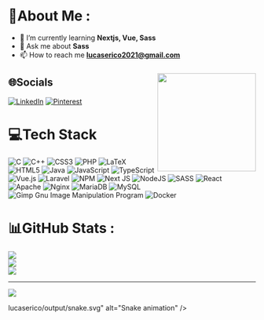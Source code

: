 # 💫About Me :

- 🌱 I’m currently learning **Nextjs, Vue, Sass**
- 💬 Ask me about **Sass**
- 📫 How to reach me **lucaserico2021@gmail.com**

###

<img align="right" height="200" src="https://media.tenor.com/lQ7ow7M095wAAAAi/toothless-dancing.gif"  />

###

## 🌐Socials
[![LinkedIn](https://img.shields.io/badge/LinkedIn-%230077B5.svg?logo=linkedin&logoColor=white)](https://www.linkedin.com/in/lucas-%C3%A9rico-quaresma?lipi=urn%3Ali%3Apage%3Ad_flagship3_profile_view_base_contact_details%3Bngdbe%2BH3SdycHky6QXf3QA%3D%3D) [![Pinterest](https://img.shields.io/badge/Pinterest-%23E60023.svg?logo=Pinterest&logoColor=white)](https://pinterest.com/weiserjager)

# 💻Tech Stack

![C](https://img.shields.io/badge/c-%2300599C.svg?style=flat&logo=c&logoColor=white) ![C++](https://img.shields.io/badge/c++-%2300599C.svg?style=flat&logo=c%2B%2B&logoColor=white) ![CSS3](https://img.shields.io/badge/css3-%231572B6.svg?style=flat&logo=css3&logoColor=white) ![PHP](https://img.shields.io/badge/php-%23777BB4.svg?style=flat&logo=php&logoColor=white) ![LaTeX](https://img.shields.io/badge/latex-%23008080.svg?style=flat&logo=latex&logoColor=white) ![HTML5](https://img.shields.io/badge/html5-%23E34F26.svg?style=flat&logo=html5&logoColor=white) ![Java](https://img.shields.io/badge/java-%23ED8B00.svg?style=flat&logo=java&logoColor=white) ![JavaScript](https://img.shields.io/badge/javascript-%23323330.svg?style=flat&logo=javascript&logoColor=%23F7DF1E) ![TypeScript](https://img.shields.io/badge/typescript-%23007ACC.svg?style=flat&logo=typescript&logoColor=white) ![Vue.js](https://img.shields.io/badge/vuejs-%2335495e.svg?style=flat&logo=vuedotjs&logoColor=%234FC08D) ![Laravel](https://img.shields.io/badge/laravel-%23FF2D20.svg?style=flat&logo=laravel&logoColor=white) ![NPM](https://img.shields.io/badge/NPM-%23000000.svg?style=flat&logo=npm&logoColor=white) ![Next JS](https://img.shields.io/badge/Next-black?style=flat&logo=next.js&logoColor=white) ![NodeJS](https://img.shields.io/badge/node.js-6DA55F?style=flat&logo=node.js&logoColor=white) ![SASS](https://img.shields.io/badge/SASS-hotpink.svg?style=flat&logo=SASS&logoColor=white) ![React](https://img.shields.io/badge/react-%2320232a.svg?style=flat&logo=react&logoColor=%2361DAFB) ![Apache](https://img.shields.io/badge/apache-%23D42029.svg?style=flat&logo=apache&logoColor=white) ![Nginx](https://img.shields.io/badge/nginx-%23009639.svg?style=flat&logo=nginx&logoColor=white) ![MariaDB](https://img.shields.io/badge/MariaDB-003545?style=flat&logo=mariadb&logoColor=white) ![MySQL](https://img.shields.io/badge/mysql-%2300f.svg?style=flat&logo=mysql&logoColor=white) ![Gimp Gnu Image Manipulation Program](https://img.shields.io/badge/Gimp-657D8B?style=flat&logo=gimp&logoColor=FFFFFF) ![Docker](https://img.shields.io/badge/docker-%230db7ed.svg?style=flat&logo=docker&logoColor=white)
# 📊GitHub Stats :
![](https://github-readme-stats.vercel.app/api?username=LucasErico&theme=midnight-purple&hide_border=false&include_all_commits=false&count_private=false)<br/>
![](https://github-readme-streak-stats.herokuapp.com/?user=LucasErico&theme=midnight-purple&hide_border=false)<br/>
![](https://github-readme-stats.vercel.app/api/top-langs/?username=LucasErico&theme=midnight-purple&hide_border=false&include_all_commits=false&count_private=false&layout=compact)

---
[![](https://visitcount.itsvg.in/api?id=LucasErico&icon=0&color=0)](https://visitcount.itsvg.in)

lucaserico/output/snake.svg" alt="Snake animation" />

